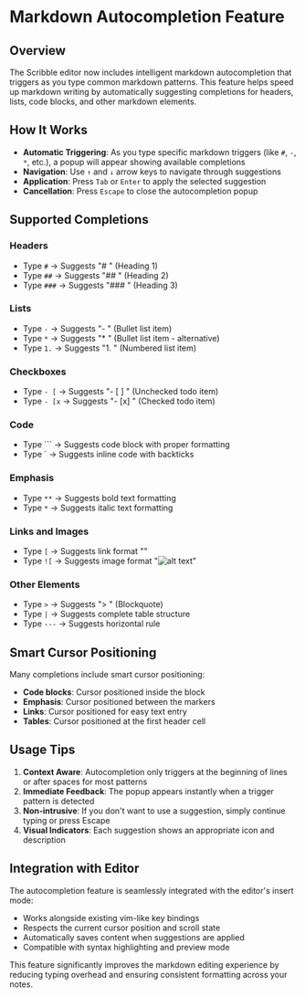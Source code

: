 # Markdown Autocompletion Feature

## Overview

The Scribble editor now includes intelligent markdown autocompletion that triggers as you type common markdown patterns. This feature helps speed up markdown writing by automatically suggesting completions for headers, lists, code blocks, and other markdown elements.

## How It Works

- **Automatic Triggering**: As you type specific markdown triggers (like `#`, `-`, `*`, etc.), a popup will appear showing available completions
- **Navigation**: Use `↑` and `↓` arrow keys to navigate through suggestions
- **Application**: Press `Tab` or `Enter` to apply the selected suggestion
- **Cancellation**: Press `Escape` to close the autocompletion popup

## Supported Completions

### Headers
- Type `#` → Suggests "# " (Heading 1)
- Type `##` → Suggests "## " (Heading 2)  
- Type `###` → Suggests "### " (Heading 3)

### Lists
- Type `-` → Suggests "- " (Bullet list item)
- Type `*` → Suggests "* " (Bullet list item - alternative)
- Type `1.` → Suggests "1. " (Numbered list item)

### Checkboxes
- Type `- [` → Suggests "- [ ] " (Unchecked todo item)
- Type `- [x` → Suggests "- [x] " (Checked todo item)

### Code
- Type ``` → Suggests code block with proper formatting
- Type ` → Suggests inline code with backticks

### Emphasis
- Type `**` → Suggests bold text formatting
- Type `*` → Suggests italic text formatting

### Links and Images
- Type `[` → Suggests link format "[](url)"
- Type `![` → Suggests image format "![alt text](image.png)"

### Other Elements
- Type `>` → Suggests "> " (Blockquote)
- Type `|` → Suggests complete table structure
- Type `---` → Suggests horizontal rule

## Smart Cursor Positioning

Many completions include smart cursor positioning:
- **Code blocks**: Cursor positioned inside the block
- **Emphasis**: Cursor positioned between the markers
- **Links**: Cursor positioned for easy text entry
- **Tables**: Cursor positioned at the first header cell

## Usage Tips

1. **Context Aware**: Autocompletion only triggers at the beginning of lines or after spaces for most patterns
2. **Immediate Feedback**: The popup appears instantly when a trigger pattern is detected
3. **Non-intrusive**: If you don't want to use a suggestion, simply continue typing or press Escape
4. **Visual Indicators**: Each suggestion shows an appropriate icon and description

## Integration with Editor

The autocompletion feature is seamlessly integrated with the editor's insert mode:
- Works alongside existing vim-like key bindings
- Respects the current cursor position and scroll state
- Automatically saves content when suggestions are applied
- Compatible with syntax highlighting and preview mode

This feature significantly improves the markdown editing experience by reducing typing overhead and ensuring consistent formatting across your notes.
